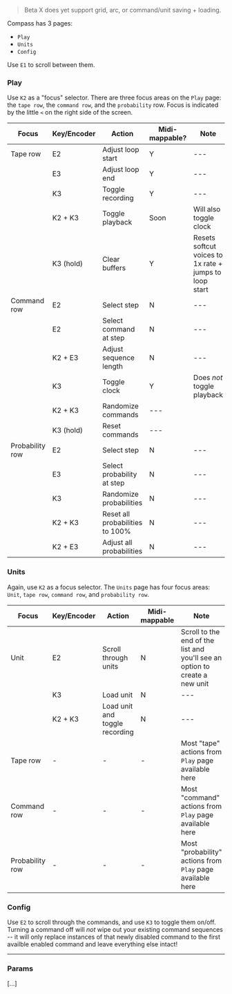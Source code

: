 > Beta X does yet support grid, arc, or command/unit saving + loading. 

Compass has 3 pages:

- `Play`
- `Units`
- `Config`

Use `E1` to scroll between them. 

### Play 

Use `K2` as a "focus" selector. There are three focus areas on the `Play` page: the `tape row`, the `command row`, and the `probability` row. Focus is indicated by the little `<` on the right side of the screen.

| Focus | Key/Encoder | Action | Midi-mappable? | Note |
| - | - | - | - | - |
| Tape row | E2 | Adjust loop start | Y | --- |
|      | E3 | Adjust loop end | Y | --- |
|      | K3 | Toggle recording | Y | --- | 
|      | K2 + K3 | Toggle playback | Soon | Will also toggle clock |
|      | K3 (hold) | Clear buffers | Y | Resets softcut voices to 1x rate + jumps to loop start |
| Command row | E2 | Select step | N | --- |
|             | E2 | Select command at step | N | --- |
|             | K2 + E3 | Adjust sequence length | N | --- |
|             | K3 | Toggle clock | Y | Does _not_ toggle playback |
|             | K2 + K3 | Randomize commands | --- | 
|             | K3 (hold) | Reset commands | --- |
| Probability row | E2 | Select step | N | --- |
|                 | E3 | Select probability at step | N | --- |
|                 | K3 | Randomize probabilities | N | --- |
|                 | K2 + K3 | Reset all probabilities to 100% | N | --- |
|                 | K2 + E3 | Adjust all probabilities | N | --- |

### Units

Again, use `K2` as a focus selector. The `Units` page has four focus areas: `Unit`, `tape row`, `command row`, and `probability row`. 

| Focus | Key/Encoder | Action | Midi-mappable | Note |
| - | - | - | - | - |
| Unit | E2 | Scroll through units | N | Scroll to the end of the list and you'll see an option to create a new unit |
|      | K3 | Load unit | N | --- |
|      | K2 + K3 | Load unit and toggle recording | N | --- |
| Tape row | - | - | - | Most "tape" actions from `Play` page available here
| Command row | - | - | - | Most "command" actions from `Play` page available here |
| Probability row | - | - | - | Most "probability" actions from `Play` page available here |

### Config

Use `E2` to scroll through the commands, and use `K3` to toggle them on/off. Turning a command off will _not_ wipe out your existing command sequences -- it will only replace instances of that newly disabled command to the first availble enabled command and leave everything else intact! 

-----

### Params

[...]
